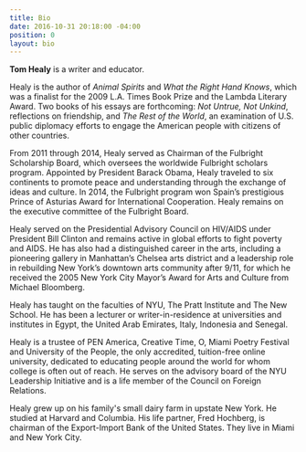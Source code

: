 ```yaml
---
title: Bio
date: 2016-10-31 20:18:00 -04:00
position: 0
layout: bio
---
```


**Tom Healy** is a writer and educator.

Healy is the author of *Animal Spirits* and *What the Right Hand Knows*, which was a finalist for the 2009 L.A. Times Book Prize and the Lambda Literary Award. Two books of his essays are forthcoming: *Not Untrue, Not Unkind*, reflections on friendship, and *The Rest of the World*, an examination of U.S. public diplomacy efforts to engage the American people with citizens of other countries.  

From 2011 through 2014, Healy served as Chairman of the Fulbright Scholarship Board, which oversees the worldwide Fulbright scholars program. Appointed by President Barack Obama, Healy traveled to six continents to promote peace and understanding through the exchange of ideas and culture. In 2014, the Fulbright program won Spain’s prestigious Prince of Asturias Award for International Cooperation.  Healy remains on the executive committee of the Fulbright Board.

Healy served on the Presidential Advisory Council on HIV/AIDS under President Bill Clinton and remains active in global efforts to fight poverty and AIDS. He has also had a distinguished career in the arts, including a pioneering gallery in Manhattan’s Chelsea arts district and a leadership role in rebuilding New York’s downtown arts community after 9/11, for which he received the 2005 New York City Mayor’s Award for Arts and Culture from Michael Bloomberg.

Healy has taught on the faculties of NYU, The Pratt Institute and The New School. He has been a lecturer or writer-in-residence at universities and institutes in Egypt, the United Arab Emirates, Italy, Indonesia and Senegal.

Healy is a trustee of PEN America, Creative Time, O, Miami Poetry Festival and University of the People, the only accredited, tuition-free online university, dedicated to educating people around the world for whom college is often out of reach. He serves on the advisory board of the NYU Leadership Initiative and is a life member of the Council on Foreign Relations.  

Healy grew up on his family's small dairy farm in upstate New York.  He studied at Harvard and Columbia. His life partner, Fred Hochberg, is chairman of the Export-Import Bank of the United States. They live in Miami and New York City.
